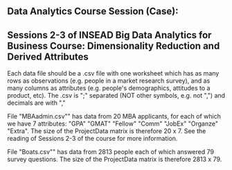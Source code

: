 Data Analytics Course Session (Case): 
---------------------------------------------------------

Sessions 2-3 of INSEAD Big Data Analytics for Business Course: Dimensionality Reduction and Derived Attributes
---------------------------------------------------------

Each data file should be a .csv file with one worksheet which has as many rows as observations (e.g. people in a market research survey), and as many columns as attributes (e.g. people's demographics, attitudes to a product, etc). The .csv is  ";" separated (NOT other symbols, e.g. not ",") and decimals are with ","


File "MBAadmin.csv"" has data from 20 MBA applicants, for each of which we have 7 attributes: "GPA"     "GMAT"    "Fellow"  "Comm"    "JobEx"   "Organze" "Extra". The size of the ProjectData matrix is therefore 20 x 7. See the reading of Sessions 2-3 of the course for more information.

File "Boats.csv"" has data from 2813 people each of which answered 79 survey questions. The size of the ProjectData matrix is therefore 2813 x 79.
